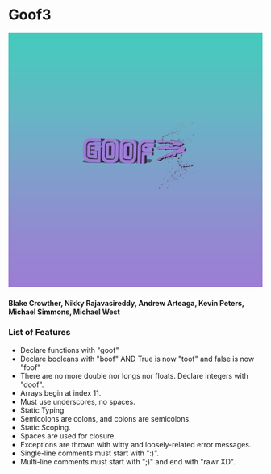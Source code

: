 # Goof3
![Logo](Goof3_Logo.png)
#### Blake Crowther, Nikky Rajavasireddy, Andrew Arteaga, Kevin Peters, Michael Simmons, Michael West

### List of Features
* Declare functions with "goof"
* Declare booleans with "boof" AND True is now "toof" and false is now "foof"
* There are no more double nor longs nor floats. Declare integers with "doof".
* Arrays begin at index 11.
* Must use underscores, no spaces.
* Static Typing.
* Semicolons are colons, and colons are semicolons.
* Static Scoping.
* Spaces are used for closure.
* Exceptions are thrown with witty and loosely-related error messages.
* Single-line comments must start with ":)".
* Multi-line comments must start with ";)" and end with "rawr XD".

